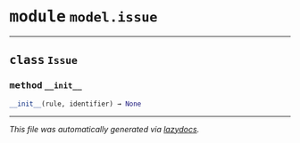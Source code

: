 <!-- markdownlint-disable -->

# <kbd>module</kbd> `model.issue`






---

## <kbd>class</kbd> `Issue`




### <kbd>method</kbd> `__init__`

```python
__init__(rule, identifier) → None
```











---

_This file was automatically generated via [lazydocs](https://github.com/ml-tooling/lazydocs)._
